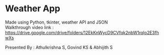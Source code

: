 # Weather App
Made using Python, tkinter, weather API and JSON  
Walkthrough video link : https://drive.google.com/drive/folders/12EkKnWycD9CVfqk2nbW1rqIo2E3fhwXs  
  
Presented By : Athulkrishna S, Govind KS & Abhijith S
